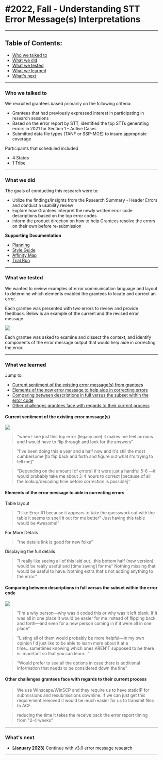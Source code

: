 #2022, Fall - Understanding STT Error Message(s) Interpretations
===
___

**Table of Contents:**
---

* [Who we talked to](#Who-we-talked-to)
* [What we did](#What-we-did)
* [What we tested](#What-we-tested)
* [What we learned](#What-we-learned)
* [What's next](#What&#39;s-next)
___

### Who we talked to

We recruited grantees based primarily on the following criteria:
* Grantees that had previously expressed interest in participating in research sessions
* Based on the error report by STT, identified the top STTs generating errors in 2021 for Section 1 - Active Cases
* Submitted data file types (TANF or SSP-MOE) to insure appropriate coverage

Participants that scheduled included
* 4 States
* 1 Tribe

___

### What we did

The goals of conducting this research were to:

- Utilize the findings/insights from the Research Summary - Header Errors and conduct a usability review
- Explore how Grantees interpret the newly written error code descriptions based on the top error codes
- Inform the product direction on how to help Grantees resolve the errors on their own before re-submission

**Supporting Documentation**
* [Planning](https://hackmd.io/hFrD2ozgRFW8Bj3YOg4yig)
* [Style Guide](https://hackmd.io/J9mD0jeUSVm3QgJucSo5_g)
* [Affinity Map](https://app.mural.co/t/raft2792/m/raft2792/1664984644170/a2de5989b0699ce40e94100eb3c4145e114c153b?sender=u3ca60168b5ac4eb17bf92804)
* [Trial Run](https://github.com/raft-tech/TANF-app/issues/2193)

___

### What we tested

We wanted to review examples of error communication language and layout to determine which elements enabled the grantees to locate and correct an error.

Each grantee was presented with two errors to review and provide feedback. Below is an example of the current and the revised error message.

![](https://i.imgur.com/97AAhQa.png)

Each grantee was asked to examine and dissect the context, and identify components of the error message output that would help aide in correcting the error.
___

### What we learned

Jump to:

* [Current sentiment of the existing error message(s) from grantees](#Current-sentiment-of-the-existing-error-message(s))
* [Elements of the new error message to help aide in correcting errors](#Elements-of-the-error-message-to-aide-in-correcting-errors)
* [Comparing between descriptions in full versus the subset within the error code](#Comparing-between-descriptions-in-full-versu-the-subset-within-the-error-code)
* [Other challenges grantees face with regards to their current process](#Other-challenges-grantees-face-with-regards-to-their-current-process)

#### Current sentiment of the existing error message(s)

![](https://i.imgur.com/O0Ko0kr.png)


> "when I see just this top error (legacy one) it makes me feel anxious and I would have to flip through and look for the answers"

> "I've been doing this a year and a half now and it's still the most cumbersome [to flip back and forth and figure out what it's trying to tell me]"

> "Depending on the amount [of errors] if it were just a handful 5-6 —it would probably take me about 3-4 hours to correct [because of all the lookup/decoding time before correction is possible]"

#### Elements of the error message to aide in correcting errors

Table layout
> "I like Error #1 because it appears to take the guesswork out with the table it seems to spell it out for me better" Just having this table would be Awesome!"

For More Details
> "the details link is good for new folks"

Displaying the full details
> "I really like seeing all of this laid out...this bottom half (new version) would be really useful and [time saving] for me" Nothing missing that would be useful to have. Nothing extra that's not adding anything to the error."

#### Comparing between descriptions in full versus the subset within the error code

![](https://i.imgur.com/mRzU54B.png)


> "I'm a why person—why was it coded this or why was it left blank. If it was all in one place it would be easier for me instead of flipping back and forth—and even for a new person coming in if it were all in one place"

> "Listing all of them would probably be more helpful—in my own opinion I'd just like to be able to learn more about it at a time...sometimes knowing which ones AREN'T supposed to be there is important so that you can learn..."

> "Would prefer to see all the options in case there is additional information that needs to be considered down the line"

#### Other challenges grantees face with regards to their current process
> We use Winscape/WinSCP and they require us to have staticIP for submissions and resubmissions downline. If we can just get this requirement removed it would be much easier for us to transmit files to ACF.

> reducing the time it takes the receive back the error report timing from "2-4 weeks"
___

### What's next

- **[January 2023]** Continue with v3.0 error message research
___
